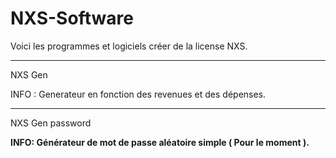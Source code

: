 # NXS-Software
Voici les programmes et logiciels créer de la license NXS.
<hr>
<p> NXS Gen</p>
<p>INFO : Generateur en fonction des revenues et des dépenses.</p>
<hr>
<p>NXS Gen password<p>
<b>INFO: Générateur de mot de passe aléatoire simple ( Pour le moment ).
